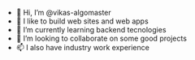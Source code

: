 - 👋 Hi, I’m @vikas-algomaster
- 👀 I like to build web sites and web apps
- 🌱 I’m currently learning backend tecnologies
- 💞️ I’m looking to collaborate on some good projects
- 📫 I also have industry work experience

<!---
vikas-algomaster/vikas-algomaster is a ✨ special ✨ repository because its `README.md` (this file) appears on your GitHub profile.
You can click the Preview link to take a look at your changes.
--->
